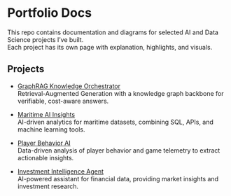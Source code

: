 # Portfolio Docs

This repo contains documentation and diagrams for selected AI and Data Science projects I’ve built.  
Each project has its own page with explanation, highlights, and visuals.  

## Projects

- [GraphRAG Knowledge Orchestrator](graphrag.md)  
  Retrieval-Augmented Generation with a knowledge graph backbone for verifiable, cost-aware answers.  

- [Maritime AI Insights](maritime.md)  
  AI-driven analytics for maritime datasets, combining SQL, APIs, and machine learning tools.  

- [Player Behavior AI](gaming.md)  
  Data-driven analysis of player behavior and game telemetry to extract actionable insights.  

- [Investment Intelligence Agent](investment.md)  
  AI-powered assistant for financial data, providing market insights and investment research.  
